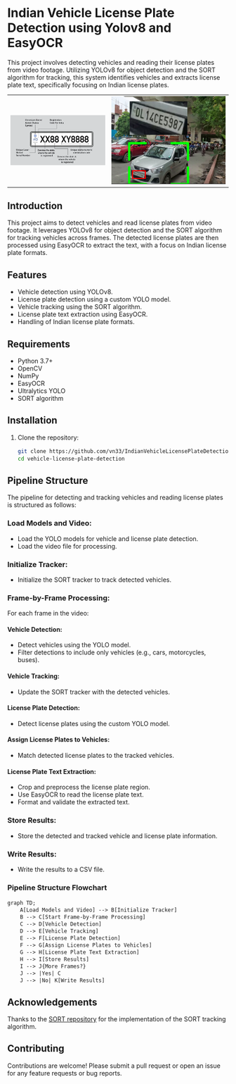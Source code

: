 # Indian Vehicle License Plate Detection using Yolov8 and EasyOCR
This project involves detecting vehicles and reading their license plates from video footage. Utilizing YOLOv8 for object detection and the SORT algorithm for tracking, this system identifies vehicles and extracts license plate text, specifically focusing on Indian license plates.

<table>
  <tr>
    <td><img src="https://github.com/vn33/IndianVehicleLicensePlateDetection-using-Yolov8-and-EasyOCR/blob/master/resources/Indian_license_plate_format.png" alt="Indian License Plate Format"></td>
    <td><img src="https://github.com/vn33/IndianVehicleLicensePlateDetection-using-Yolov8-and-EasyOCR/blob/master/resources/output_image.png" alt="Output Image"></td>
  </tr>
</table>


## Introduction

This project aims to detect vehicles and read license plates from video footage. It leverages YOLOv8 for object detection and the SORT algorithm for tracking vehicles across frames. The detected license plates are then processed using EasyOCR to extract the text, with a focus on Indian license plate formats.

## Features

- Vehicle detection using YOLOv8.
- License plate detection using a custom YOLO model.
- Vehicle tracking using the SORT algorithm.
- License plate text extraction using EasyOCR.
- Handling of Indian license plate formats.

## Requirements

- Python 3.7+
- OpenCV
- NumPy
- EasyOCR
- Ultralytics YOLO
- SORT algorithm

## Installation

1. Clone the repository:
   ```sh
   git clone https://github.com/vn33/IndianVehicleLicensePlateDetection-using-Yolov8-and-EasyOCR.git
   cd vehicle-license-plate-detection

## Pipeline Structure

The pipeline for detecting and tracking vehicles and reading license plates is structured as follows:

### Load Models and Video:
- Load the YOLO models for vehicle and license plate detection.
- Load the video file for processing.

### Initialize Tracker:
- Initialize the SORT tracker to track detected vehicles.

### Frame-by-Frame Processing:
For each frame in the video:

#### Vehicle Detection:
- Detect vehicles using the YOLO model.
- Filter detections to include only vehicles (e.g., cars, motorcycles, buses).

#### Vehicle Tracking:
- Update the SORT tracker with the detected vehicles.

#### License Plate Detection:
- Detect license plates using the custom YOLO model.

#### Assign License Plates to Vehicles:
- Match detected license plates to the tracked vehicles.

#### License Plate Text Extraction:
- Crop and preprocess the license plate region.
- Use EasyOCR to read the license plate text.
- Format and validate the extracted text.

### Store Results:
- Store the detected and tracked vehicle and license plate information.

### Write Results:
- Write the results to a CSV file.

### Pipeline Structure Flowchart
```mermaid
graph TD;
    A[Load Models and Video] --> B[Initialize Tracker]
    B --> C[Start Frame-by-Frame Processing]
    C --> D[Vehicle Detection]
    D --> E[Vehicle Tracking]
    E --> F[License Plate Detection]
    F --> G[Assign License Plates to Vehicles]
    G --> H[License Plate Text Extraction]
    H --> I[Store Results]
    I --> J{More Frames?}
    J --> |Yes| C
    J --> |No| K[Write Results]

```


## Acknowledgements

Thanks to the [SORT repository](https://github.com/abewley/sort) for the implementation of the SORT tracking algorithm.

## Contributing

Contributions are welcome! Please submit a pull request or open an issue for any feature requests or bug reports.

